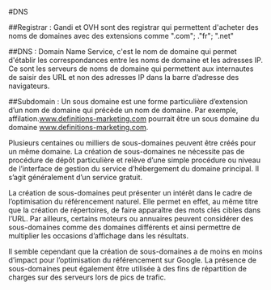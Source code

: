 #DNS

##Registrar : 
Gandi et OVH sont des registrar qui permettent d'acheter des noms de domaines avec des extensions comme ".com"; ."fr"; ".net"

##DNS : 
Domain Name Service, c'est le nom de domaine qui permet d'établir les correspondances entre les noms de domaine et les adresses IP.
Ce sont les serveurs de noms de domaine qui permettent aux internautes de saisir des URL et non des adresses IP dans la barre d’adresse des navigateurs.

##Subdomain : 
Un sous domaine est une forme particulière d’extension d’un nom de domaine qui précède un nom de domaine.
Par exemple, affilation.www.definitions-marketing.com pourrait être un sous domaine du domaine www.definitions-marketing.com.

Plusieurs centaines ou milliers de sous-domaines peuvent être créés pour un même domaine. La création de sous-domaines ne nécessite pas de procédure de dépôt particulière et relève d’une simple procédure ou niveau de l’interface de gestion du service d’hébergement du domaine principal. Il s’agit généralement d’un service gratuit.

La création de sous-domaines peut présenter un intérêt dans le cadre de l’optimisation du référencement naturel. Elle permet en effet, au même titre que la création de répertoires, de faire apparaître des mots clés cibles dans l’URL. Par ailleurs, certains moteurs ou annuaires peuvent considérer des sous-domaines comme des domaines différents et ainsi permettre de multiplier les occasions d’affichage dans les résultats.

Il semble cependant que la création de sous-domaines a de moins en moins d’impact pour l’optimisation du référencement sur Google.
La présence de sous-domaines peut également être utilisée à des fins de répartition de charges sur des serveurs lors de pics de trafic.

